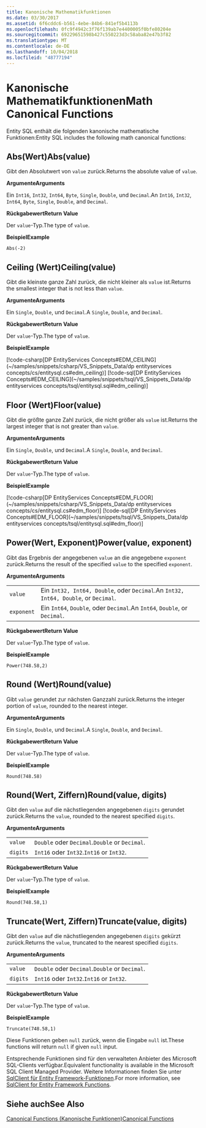 ```yaml
---
title: Kanonische Mathematikfunktionen
ms.date: 03/30/2017
ms.assetid: 6f6cddc6-b561-4ebe-84b6-841ef5b4113b
ms.openlocfilehash: 0fc9f4942c3f76f139ab7e4400005f0bfe80204e
ms.sourcegitcommit: 69229651598b427c550223d3c58aba82e47b3f82
ms.translationtype: MT
ms.contentlocale: de-DE
ms.lasthandoff: 10/04/2018
ms.locfileid: "48777194"
---
```

# <a name="math-canonical-functions"></a><span data-ttu-id="804d1-102">Kanonische Mathematikfunktionen</span><span class="sxs-lookup"><span data-stu-id="804d1-102">Math Canonical Functions</span></span>

<span data-ttu-id="804d1-103">Entity SQL enthält die folgenden kanonische mathematische Funktionen:</span><span class="sxs-lookup"><span data-stu-id="804d1-103">Entity SQL includes the following math canonical functions:</span></span>
  
## <a name="absvalue"></a><span data-ttu-id="804d1-104">Abs(Wert)</span><span class="sxs-lookup"><span data-stu-id="804d1-104">Abs(value)</span></span>

<span data-ttu-id="804d1-105">Gibt den Absolutwert von `value` zurück.</span><span class="sxs-lookup"><span data-stu-id="804d1-105">Returns the absolute value of `value`.</span></span>

<span data-ttu-id="804d1-106">**Argumente**</span><span class="sxs-lookup"><span data-stu-id="804d1-106">**Arguments**</span></span>

<span data-ttu-id="804d1-107">Ein `Int16`, `Int32`, `Int64`, `Byte`, `Single`, `Double`, und `Decimal`.</span><span class="sxs-lookup"><span data-stu-id="804d1-107">An `Int16`, `Int32`, `Int64`, `Byte`, `Single`, `Double`, and `Decimal`.</span></span>

<span data-ttu-id="804d1-108">**Rückgabewert**</span><span class="sxs-lookup"><span data-stu-id="804d1-108">**Return Value**</span></span>

<span data-ttu-id="804d1-109">Der `value`-Typ.</span><span class="sxs-lookup"><span data-stu-id="804d1-109">The type of `value`.</span></span>

<span data-ttu-id="804d1-110">**Beispiel**</span><span class="sxs-lookup"><span data-stu-id="804d1-110">**Example**</span></span>

`Abs(-2)`

## <a name="ceilingvalue"></a><span data-ttu-id="804d1-111">Ceiling (Wert)</span><span class="sxs-lookup"><span data-stu-id="804d1-111">Ceiling(value)</span></span>

<span data-ttu-id="804d1-112">Gibt die kleinste ganze Zahl zurück, die nicht kleiner als `value` ist.</span><span class="sxs-lookup"><span data-stu-id="804d1-112">Returns the smallest integer that is not less than `value`.</span></span>

<span data-ttu-id="804d1-113">**Argumente**</span><span class="sxs-lookup"><span data-stu-id="804d1-113">**Arguments**</span></span>

<span data-ttu-id="804d1-114">Ein `Single`, `Double`, und `Decimal`.</span><span class="sxs-lookup"><span data-stu-id="804d1-114">A `Single`, `Double`, and `Decimal`.</span></span>

<span data-ttu-id="804d1-115">**Rückgabewert**</span><span class="sxs-lookup"><span data-stu-id="804d1-115">**Return Value**</span></span>

<span data-ttu-id="804d1-116">Der `value`-Typ.</span><span class="sxs-lookup"><span data-stu-id="804d1-116">The type of `value`.</span></span>

<span data-ttu-id="804d1-117">**Beispiel**</span><span class="sxs-lookup"><span data-stu-id="804d1-117">**Example**</span></span>

[!code-csharp[DP EntityServices Concepts#EDM_CEILING](~/samples/snippets/csharp/VS_Snippets_Data/dp entityservices concepts/cs/entitysql.cs#edm_ceiling)]
[!code-sql[DP EntityServices Concepts#EDM_CEILING](~/samples/snippets/tsql/VS_Snippets_Data/dp entityservices concepts/tsql/entitysql.sql#edm_ceiling)]

## <a name="floorvalue"></a><span data-ttu-id="804d1-118">Floor (Wert)</span><span class="sxs-lookup"><span data-stu-id="804d1-118">Floor(value)</span></span>

<span data-ttu-id="804d1-119">Gibt die größte ganze Zahl zurück, die nicht größer als `value` ist.</span><span class="sxs-lookup"><span data-stu-id="804d1-119">Returns the largest integer that is not greater than `value`.</span></span>

<span data-ttu-id="804d1-120">**Argumente**</span><span class="sxs-lookup"><span data-stu-id="804d1-120">**Arguments**</span></span>

<span data-ttu-id="804d1-121">Ein `Single`, `Double`, und `Decimal`.</span><span class="sxs-lookup"><span data-stu-id="804d1-121">A `Single`, `Double`, and `Decimal`.</span></span>

<span data-ttu-id="804d1-122">**Rückgabewert**</span><span class="sxs-lookup"><span data-stu-id="804d1-122">**Return Value**</span></span>

<span data-ttu-id="804d1-123">Der `value`-Typ.</span><span class="sxs-lookup"><span data-stu-id="804d1-123">The type of `value`.</span></span>

<span data-ttu-id="804d1-124">**Beispiel**</span><span class="sxs-lookup"><span data-stu-id="804d1-124">**Example**</span></span>

[!code-csharp[DP EntityServices Concepts#EDM_FLOOR](~/samples/snippets/csharp/VS_Snippets_Data/dp entityservices concepts/cs/entitysql.cs#edm_floor)]
[!code-sql[DP EntityServices Concepts#EDM_FLOOR](~/samples/snippets/tsql/VS_Snippets_Data/dp entityservices concepts/tsql/entitysql.sql#edm_floor)]

## <a name="powervalue-exponent"></a><span data-ttu-id="804d1-125">Power(Wert, Exponent)</span><span class="sxs-lookup"><span data-stu-id="804d1-125">Power(value, exponent)</span></span>

<span data-ttu-id="804d1-126">Gibt das Ergebnis der angegebenen `value` an die angegebene `exponent` zurück.</span><span class="sxs-lookup"><span data-stu-id="804d1-126">Returns the result of the specified `value` to the specified `exponent`.</span></span>

<span data-ttu-id="804d1-127">**Argumente**</span><span class="sxs-lookup"><span data-stu-id="804d1-127">**Arguments**</span></span>

|  |  |
|--|--|
|`value` | <span data-ttu-id="804d1-128">Ein `Int32, Int64, Double`, oder `Decimal`.</span><span class="sxs-lookup"><span data-stu-id="804d1-128">An `Int32, Int64, Double`, or `Decimal`.</span></span> |
|`exponent` | <span data-ttu-id="804d1-129">Ein `Int64`, `Double`, oder `Decimal`.</span><span class="sxs-lookup"><span data-stu-id="804d1-129">An `Int64`, `Double`, or `Decimal`.</span></span> |

<span data-ttu-id="804d1-130">**Rückgabewert**</span><span class="sxs-lookup"><span data-stu-id="804d1-130">**Return Value**</span></span>

<span data-ttu-id="804d1-131">Der `value`-Typ.</span><span class="sxs-lookup"><span data-stu-id="804d1-131">The type of `value`.</span></span>

<span data-ttu-id="804d1-132">**Beispiel**</span><span class="sxs-lookup"><span data-stu-id="804d1-132">**Example**</span></span>

`Power(748.58,2)`

## <a name="roundvalue"></a><span data-ttu-id="804d1-133">Round (Wert)</span><span class="sxs-lookup"><span data-stu-id="804d1-133">Round(value)</span></span>

<span data-ttu-id="804d1-134">Gibt `value` gerundet zur nächsten Ganzzahl zurück.</span><span class="sxs-lookup"><span data-stu-id="804d1-134">Returns the integer portion of `value`, rounded to the nearest integer.</span></span>

<span data-ttu-id="804d1-135">**Argumente**</span><span class="sxs-lookup"><span data-stu-id="804d1-135">**Arguments**</span></span>

<span data-ttu-id="804d1-136">Ein `Single`, `Double`, und `Decimal`.</span><span class="sxs-lookup"><span data-stu-id="804d1-136">A `Single`, `Double`, and `Decimal`.</span></span>

<span data-ttu-id="804d1-137">**Rückgabewert**</span><span class="sxs-lookup"><span data-stu-id="804d1-137">**Return Value**</span></span>

<span data-ttu-id="804d1-138">Der `value`-Typ.</span><span class="sxs-lookup"><span data-stu-id="804d1-138">The type of `value`.</span></span>

<span data-ttu-id="804d1-139">**Beispiel**</span><span class="sxs-lookup"><span data-stu-id="804d1-139">**Example**</span></span>

`Round(748.58)`

## <a name="roundvalue-digits"></a><span data-ttu-id="804d1-140">Round(Wert, Ziffern)</span><span class="sxs-lookup"><span data-stu-id="804d1-140">Round(value, digits)</span></span>

<span data-ttu-id="804d1-141">Gibt den `value` auf die nächstliegenden angegebenen `digits` gerundet zurück.</span><span class="sxs-lookup"><span data-stu-id="804d1-141">Returns the `value`, rounded to the nearest specified `digits`.</span></span>

<span data-ttu-id="804d1-142">**Argumente**</span><span class="sxs-lookup"><span data-stu-id="804d1-142">**Arguments**</span></span>

|  |  |
|--|--|
|`value`|<span data-ttu-id="804d1-143">`Double` oder `Decimal`.</span><span class="sxs-lookup"><span data-stu-id="804d1-143">`Double` or `Decimal`.</span></span>|
|`digits`|<span data-ttu-id="804d1-144">`Int16` oder `Int32`.</span><span class="sxs-lookup"><span data-stu-id="804d1-144">`Int16` or `Int32`.</span></span>|

<span data-ttu-id="804d1-145">**Rückgabewert**</span><span class="sxs-lookup"><span data-stu-id="804d1-145">**Return Value**</span></span>

<span data-ttu-id="804d1-146">Der `value`-Typ.</span><span class="sxs-lookup"><span data-stu-id="804d1-146">The type of `value`.</span></span>

<span data-ttu-id="804d1-147">**Beispiel**</span><span class="sxs-lookup"><span data-stu-id="804d1-147">**Example**</span></span>

`Round(748.58,1)`

## <a name="truncatevalue-digits"></a><span data-ttu-id="804d1-148">Truncate(Wert, Ziffern)</span><span class="sxs-lookup"><span data-stu-id="804d1-148">Truncate(value, digits)</span></span>

<span data-ttu-id="804d1-149">Gibt den `value` auf die nächstliegenden angegebenen `digits` gekürzt zurück.</span><span class="sxs-lookup"><span data-stu-id="804d1-149">Returns the `value`, truncated to the nearest specified `digits`.</span></span>

<span data-ttu-id="804d1-150">**Argumente**</span><span class="sxs-lookup"><span data-stu-id="804d1-150">**Arguments**</span></span>

|  |  |
|--|--|
|`value`|<span data-ttu-id="804d1-151">`Double` oder `Decimal`.</span><span class="sxs-lookup"><span data-stu-id="804d1-151">`Double` or `Decimal`.</span></span>|
|`digits`|<span data-ttu-id="804d1-152">`Int16` oder `Int32`.</span><span class="sxs-lookup"><span data-stu-id="804d1-152">`Int16` or `Int32`.</span></span>|

<span data-ttu-id="804d1-153">**Rückgabewert**</span><span class="sxs-lookup"><span data-stu-id="804d1-153">**Return Value**</span></span>

<span data-ttu-id="804d1-154">Der `value`-Typ.</span><span class="sxs-lookup"><span data-stu-id="804d1-154">The type of `value`.</span></span>

<span data-ttu-id="804d1-155">**Beispiel**</span><span class="sxs-lookup"><span data-stu-id="804d1-155">**Example**</span></span>

`Truncate(748.58,1)`  
  
 <span data-ttu-id="804d1-156">Diese Funktionen geben `null` zurück, wenn die Eingabe `null` ist.</span><span class="sxs-lookup"><span data-stu-id="804d1-156">These functions will return `null` if given `null` input.</span></span>  
  
 <span data-ttu-id="804d1-157">Entsprechende Funktionen sind für den verwalteten Anbieter des Microsoft SQL-Clients verfügbar.</span><span class="sxs-lookup"><span data-stu-id="804d1-157">Equivalent functionality is available in the Microsoft SQL Client Managed Provider.</span></span> <span data-ttu-id="804d1-158">Weitere Informationen finden Sie unter [SqlClient für Entity Framework-Funktionen](../../../../../../docs/framework/data/adonet/ef/sqlclient-for-ef-functions.md).</span><span class="sxs-lookup"><span data-stu-id="804d1-158">For more information, see [SqlClient for Entity Framework Functions](../../../../../../docs/framework/data/adonet/ef/sqlclient-for-ef-functions.md).</span></span>  
  
## <a name="see-also"></a><span data-ttu-id="804d1-159">Siehe auch</span><span class="sxs-lookup"><span data-stu-id="804d1-159">See Also</span></span>  
 [<span data-ttu-id="804d1-160">Canonical Functions (Kanonische Funktionen)</span><span class="sxs-lookup"><span data-stu-id="804d1-160">Canonical Functions</span></span>](../../../../../../docs/framework/data/adonet/ef/language-reference/canonical-functions.md)
